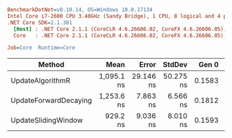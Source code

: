 ``` ini

BenchmarkDotNet=v0.10.14, OS=Windows 10.0.17134
Intel Core i7-2600 CPU 3.40GHz (Sandy Bridge), 1 CPU, 8 logical and 4 physical cores
.NET Core SDK=2.1.301
  [Host] : .NET Core 2.1.1 (CoreCLR 4.6.26606.02, CoreFX 4.6.26606.05), 64bit RyuJIT
  Core   : .NET Core 2.1.1 (CoreCLR 4.6.26606.02, CoreFX 4.6.26606.05), 64bit RyuJIT

Job=Core  Runtime=Core  

```
|                Method |       Mean |     Error |    StdDev |  Gen 0 | Allocated |
|---------------------- |-----------:|----------:|----------:|-------:|----------:|
|      UpdateAlgorithmR | 1,095.1 ns | 29.146 ns | 50.275 ns | 0.1583 |     672 B |
| UpdateForwardDecaying | 1,253.6 ns |  7.863 ns |  6.566 ns | 0.1812 |     768 B |
|   UpdateSlidingWindow |   929.2 ns |  9.036 ns |  8.010 ns | 0.1593 |     672 B |
